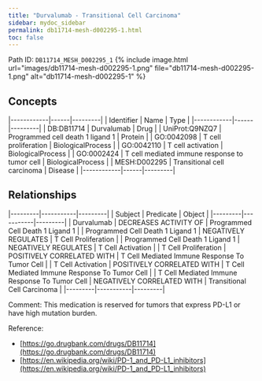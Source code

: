 ```yaml
---
title: "Durvalumab - Transitional Cell Carcinoma"
sidebar: mydoc_sidebar
permalink: db11714-mesh-d002295-1.html
toc: false 
---
```



Path ID: `DB11714_MESH_D002295_1`
{% include image.html url="images/db11714-mesh-d002295-1.png" file="db11714-mesh-d002295-1.png" alt="db11714-mesh-d002295-1" %}

## Concepts

|------------|------|---------|
| Identifier | Name | Type    |
|------------|------|---------|
| DB:DB11714 | Durvalumab | Drug |
| UniProt:Q9NZQ7 | Programmed cell death 1 ligand 1 | Protein |
| GO:0042098 | T cell proliferation | BiologicalProcess |
| GO:0042110 | T cell activation | BiologicalProcess |
| GO:0002424 | T cell mediated immune response to tumor cell | BiologicalProcess |
| MESH:D002295 | Transitional cell carcinoma | Disease |
|------------|------|---------|

## Relationships

|---------|-----------|---------|
| Subject | Predicate | Object  |
|---------|-----------|---------|
| Durvalumab | DECREASES ACTIVITY OF | Programmed Cell Death 1 Ligand 1 |
| Programmed Cell Death 1 Ligand 1 | NEGATIVELY REGULATES | T Cell Proliferation |
| Programmed Cell Death 1 Ligand 1 | NEGATIVELY REGULATES | T Cell Activation |
| T Cell Proliferation | POSITIVELY CORRELATED WITH | T Cell Mediated Immune Response To Tumor Cell |
| T Cell Activation | POSITIVELY CORRELATED WITH | T Cell Mediated Immune Response To Tumor Cell |
| T Cell Mediated Immune Response To Tumor Cell | NEGATIVELY CORRELATED WITH | Transitional Cell Carcinoma |
|---------|-----------|---------|

Comment: This medication is reserved for tumors that express PD-L1 or have high mutation burden.

Reference: 
  - [https://go.drugbank.com/drugs/DB11714](https://go.drugbank.com/drugs/DB11714)
  - [https://en.wikipedia.org/wiki/PD-1_and_PD-L1_inhibitors](https://en.wikipedia.org/wiki/PD-1_and_PD-L1_inhibitors)
